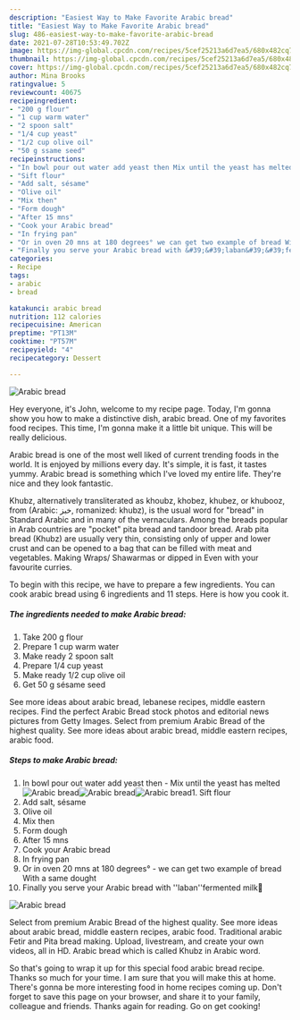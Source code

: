 ```yaml
---
description: "Easiest Way to Make Favorite Arabic bread"
title: "Easiest Way to Make Favorite Arabic bread"
slug: 486-easiest-way-to-make-favorite-arabic-bread
date: 2021-07-28T10:53:49.702Z
image: https://img-global.cpcdn.com/recipes/5cef25213a6d7ea5/680x482cq70/arabic-bread-recipe-main-photo.jpg
thumbnail: https://img-global.cpcdn.com/recipes/5cef25213a6d7ea5/680x482cq70/arabic-bread-recipe-main-photo.jpg
cover: https://img-global.cpcdn.com/recipes/5cef25213a6d7ea5/680x482cq70/arabic-bread-recipe-main-photo.jpg
author: Mina Brooks
ratingvalue: 5
reviewcount: 40675
recipeingredient:
- "200 g flour"
- "1 cup warm water"
- "2 spoon salt"
- "1/4 cup yeast"
- "1/2 cup olive oil"
- "50 g ssame seed"
recipeinstructions:
- "In bowl pour out water add yeast then Mix until the yeast has melted"
- "Sift flour"
- "Add salt, sésame"
- "Olive oil"
- "Mix then"
- "Form dough"
- "After 15 mns"
- "Cook your Arabic bread"
- "In frying pan"
- "Or in oven 20 mns at 180 degrees° we can get two example of bread With a same dought"
- "Finally you serve your Arabic bread with &#39;&#39;laban&#39;&#39;fermented milk🍶"
categories:
- Recipe
tags:
- arabic
- bread

katakunci: arabic bread 
nutrition: 112 calories
recipecuisine: American
preptime: "PT13M"
cooktime: "PT57M"
recipeyield: "4"
recipecategory: Dessert

---
```



![Arabic bread](https://img-global.cpcdn.com/recipes/5cef25213a6d7ea5/680x482cq70/arabic-bread-recipe-main-photo.jpg)

Hey everyone, it's John, welcome to my recipe page. Today, I'm gonna show you how to make a distinctive dish, arabic bread. One of my favorites food recipes. This time, I'm gonna make it a little bit unique. This will be really delicious.

Arabic bread is one of the most well liked of current trending foods in the world. It is enjoyed by millions every day. It's simple, it is fast, it tastes yummy. Arabic bread is something which I've loved my entire life. They're nice and they look fantastic.

Khubz, alternatively transliterated as khoubz, khobez, khubez, or khubooz, from (Arabic: خبز‎, romanized: khubz), is the usual word for &#34;bread&#34; in Standard Arabic and in many of the vernaculars. Among the breads popular in Arab countries are &#34;pocket&#34; pita bread and tandoor bread. Arab pita bread (Khubz) are usually very thin, consisting only of upper and lower crust and can be opened to a bag that can be filled with meat and vegetables. Making Wraps/ Shawarmas or dipped in Even with your favourite curries.


To begin with this recipe, we have to prepare a few ingredients. You can cook arabic bread using 6 ingredients and 11 steps. Here is how you cook it.

<!--inarticleads1-->

##### The ingredients needed to make Arabic bread:

1. Take 200 g flour
1. Prepare 1 cup warm water
1. Make ready 2 spoon salt
1. Prepare 1/4 cup yeast
1. Make ready 1/2 cup olive oil
1. Get 50 g sésame seed


See more ideas about arabic bread, lebanese recipes, middle eastern recipes. Find the perfect Arabic Bread stock photos and editorial news pictures from Getty Images. Select from premium Arabic Bread of the highest quality. See more ideas about arabic bread, middle eastern recipes, arabic food. 

<!--inarticleads2-->

##### Steps to make Arabic bread:

1. In bowl pour out water add yeast then - Mix until the yeast has melted
<img src="//assets-global.cpcdn.com/assets/icons/button_play-2c75c40dde080a61004c1f40b05d8f140eaff45d7e9e6481dc71c63d2e7c4909.png" alt="Arabic bread"><img src="//assets-global.cpcdn.com/assets/icons/button_play-2c75c40dde080a61004c1f40b05d8f140eaff45d7e9e6481dc71c63d2e7c4909.png" alt="Arabic bread"><img src="//assets-global.cpcdn.com/assets/icons/button_play-2c75c40dde080a61004c1f40b05d8f140eaff45d7e9e6481dc71c63d2e7c4909.png" alt="Arabic bread">1. Sift flour
1. Add salt, sésame
1. Olive oil
1. Mix then
1. Form dough
1. After 15 mns
1. Cook your Arabic bread
1. In frying pan
1. Or in oven 20 mns at 180 degrees° - we can get two example of bread With a same dought
1. Finally you serve your Arabic bread with &#39;&#39;laban&#39;&#39;fermented milk🍶
<img src="//assets-global.cpcdn.com/assets/icons/button_play-2c75c40dde080a61004c1f40b05d8f140eaff45d7e9e6481dc71c63d2e7c4909.png" alt="Arabic bread">

Select from premium Arabic Bread of the highest quality. See more ideas about arabic bread, middle eastern recipes, arabic food. Traditional arabic Fetir and Pita bread making. Upload, livestream, and create your own videos, all in HD. Arabic bread which is called Khubz in Arabic word. 

So that's going to wrap it up for this special food arabic bread recipe. Thanks so much for your time. I am sure that you will make this at home. There's gonna be more interesting food in home recipes coming up. Don't forget to save this page on your browser, and share it to your family, colleague and friends. Thanks again for reading. Go on get cooking!
